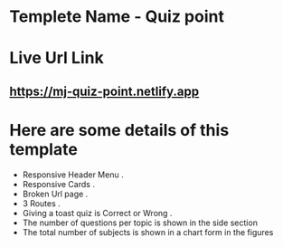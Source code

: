 
# Templete Name -  Quiz point 

# Live  Url Link 
## https://mj-quiz-point.netlify.app

# Here are some details of this template
* Responsive Header Menu .
* Responsive  Cards .
* Broken Url page .
* 3 Routes .
* Giving a toast quiz is Correct or Wrong .
* The number of questions per topic  is shown in the side section 
* The total number of subjects is shown in a chart form in the figures
